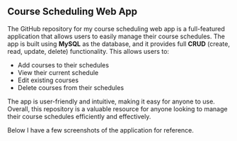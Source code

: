 ## Course Scheduling Web App

The GitHub repository for my course scheduling web app is a full-featured application that allows users to easily manage their course schedules. The app is built using **MySQL** as the database, and it provides full **CRUD** (create, read, update, delete) functionality. This allows users to:

- Add courses to their schedules
- View their current schedule
- Edit existing courses
- Delete courses from their schedules

The app is user-friendly and intuitive, making it easy for anyone to use. Overall, this repository is a valuable resource for anyone looking to manage their course schedules efficiently and effectively.

Below I have a few screenshots of the application for reference.
